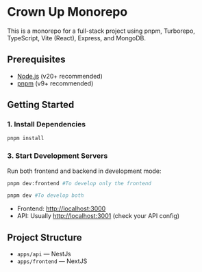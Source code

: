 # Crown Up Monorepo

This is a monorepo for a full-stack project using pnpm, Turborepo, TypeScript, Vite (React), Express, and MongoDB.

## Prerequisites
- [Node.js](https://nodejs.org/) (v20+ recommended)
- [pnpm](https://pnpm.io/) (v9+ recommended)

## Getting Started

### 1. Install Dependencies

```sh
pnpm install
```

### 3. Start Development Servers

Run both frontend and backend in development mode:

```sh
pnpm dev:frontend #To develop only the frontend

pnpm dev #To develop both
```

- Frontend: [http://localhost:3000](http://localhost:3000)
- API: Usually [http://localhost:3001](http://localhost:3001) (check your API config)

## Project Structure

- `apps/api` — NestJs
- `apps/frontend` — NextJS